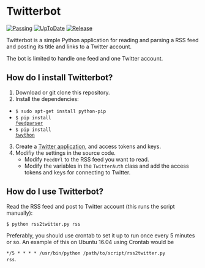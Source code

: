 # Twitterbot
[![Passing](https://img.shields.io/travis/rust-lang/rust/master.svg)]()
[![UpToDate](https://img.shields.io/versioneye/d/ruby/rails.svg)]()
[![Release](https://img.shields.io/badge/release-v1.0-blue.svg)]()

Twitterbot is a simple Python application for reading and parsing a RSS feed and posting its title and links to a Twitter account.

The bot is limited to handle one feed and one Twitter account.

## How do I install Twitterbot?

1. Download or git clone this repository.
2. Install the dependencies:
  - <code>$ sudo apt-get install python-pip</code>
  - <code>$ pip install <a href="https://pythonhosted.org/feedparser/">feedparser</a></code>
  - <code>$ pip install <a href="https://twython.readthedocs.org/en/latest/">twython</a></code>
3. Create a <a href="https://apps.twitter.com/">Twitter application</a>, and access tokens and keys.
4. Modifiy the settings in the source code.
   - Modify <code>FeedUrl</code> to the RSS feed you want to read.
   - Modify the variables in the <code>TwitterAuth</code> class and add the access tokens and keys for connecting to Twitter.

## How do I use Twitterbot?

Read the RSS feed and post to Twitter account (this runs the script manually):

<code>$ python rss2twitter.py rss</code>

Preferably, you should use crontab to set it up to run once every 5 minutes or so. An example of this on Ubuntu 16.04 using Crontab would be

<code>*/5 * * * * /usr/bin/python /path/to/script/rss2twitter.py rss</code>.
